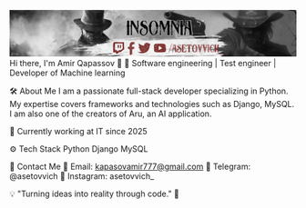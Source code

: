 [![Header](https://github.com/Amirkapasov/Amirkapasov/blob/main/assets/header.png)](https://www.instagram.com/asetovvich_/)
Hi there, I'm Amir Qapassov 👋 🔹 Software engineering | Test engineer | Developer of Machine learning

🛠️ About Me I am a passionate full-stack developer specializing in Python. My expertise covers frameworks and technologies such as Django, MySQL. I am also one of the creators of Aru, an AI application.

🚀 Currently working at IT since 2025

⚙️ Tech Stack Python Django MySQL

📡 Contact Me 📩 Email: kapasovamir777@gmail.com 📱 Telegram: @asetovvich 📸 Instagram: asetovvich_

💡 "Turning ideas into reality through code." 🚀
